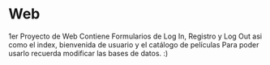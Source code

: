 # Web
1er Proyecto de Web
Contiene Formularios de Log In, Registro y Log Out asi como el index, bienvenida de usuario y el catálogo de películas
Para poder usarlo recuerda modificar las bases de datos.
:)
